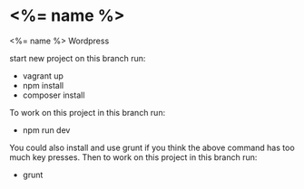 # <%= name %>

<%= name %> Wordpress

start new project on this branch run:

- vagrant up
- npm install
- composer install

To work on this project in this branch run:
- npm run dev

You could also install and use grunt if you think the above command has too much key presses. Then to work on this project in this branch run:
- grunt
